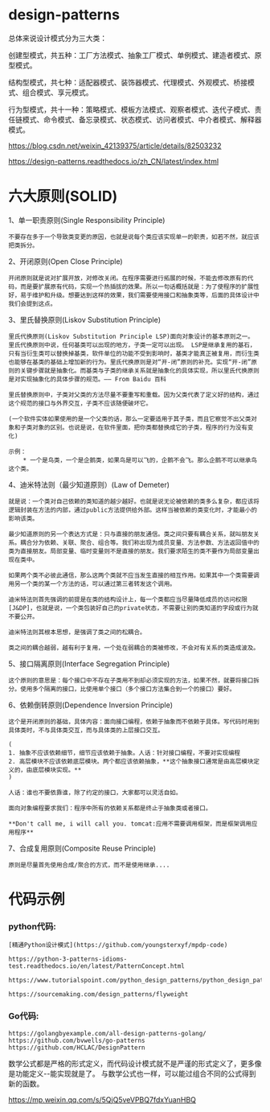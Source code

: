 # design-patterns
总体来说设计模式分为三大类：

创建型模式，共五种：工厂方法模式、抽象工厂模式、单例模式、建造者模式、原型模式。

结构型模式，共七种：适配器模式、装饰器模式、代理模式、外观模式、桥接模式、组合模式、享元模式。

行为型模式，共十一种：策略模式、模板方法模式、观察者模式、迭代子模式、责任链模式、命令模式、备忘录模式、状态模式、访问者模式、中介者模式、解释器模式。

https://blog.csdn.net/weixin_42139375/article/details/82503232

https://design-patterns.readthedocs.io/zh_CN/latest/index.html


# 六大原则(SOLID)

1、单一职责原则(Single Responsibility Principle)  

    不要存在多于一个导致类变更的原因，也就是说每个类应该实现单一的职责，如若不然，就应该把类拆分。


2、开闭原则(Open Close Principle)  

    开闭原则就是说对扩展开放，对修改关闭。在程序需要进行拓展的时候，不能去修改原有的代码，而是要扩展原有代码，实现一个热插拔的效果。所以一句话概括就是：为了使程序的扩展性好，易于维护和升级。想要达到这样的效果，我们需要使用接口和抽象类等，后面的具体设计中我们会提到这点。


3、里氏替换原则(Liskov Substitution Principle)  

    里氏代换原则(Liskov Substitution Principle LSP)面向对象设计的基本原则之一。 里氏代换原则中说，任何基类可以出现的地方，子类一定可以出现。 LSP是继承复用的基石，只有当衍生类可以替换掉基类，软件单位的功能不受到影响时，基类才能真正被复用，而衍生类也能够在基类的基础上增加新的行为。里氏代换原则是对“开-闭”原则的补充。实现“开-闭”原则的关键步骤就是抽象化。而基类与子类的继承关系就是抽象化的具体实现，所以里氏代换原则是对实现抽象化的具体步骤的规范。—— From Baidu 百科

    里氏替换原则中，子类对父类的方法尽量不要重写和重载。因为父类代表了定义好的结构，通过这个规范的接口与外界交互，子类不应该随便破坏它。  

    (一个软件实体如果使用的是一个父类的话，那么一定要适用于其子类，而且它察觉不出父类对象和子类对象的区别。也说是说，在软件里面，把你类都替换成它的子类，程序的行为没有变化)  

    示例：  
        * 一个是鸟类，一个是企鹅类，如果鸟是可以飞的，企鹅不会飞。那么企鹅不可以继承鸟这个类。


4、迪米特法则（最少知道原则）(Law of Demeter)    

    就是说：一个类对自己依赖的类知道的越少越好。也就是说无论被依赖的类多么复杂，都应该将逻辑封装在方法的内部，通过public方法提供给外部。这样当被依赖的类变化时，才能最小的影响该类。        

    最少知道原则的另一个表达方式是：只与直接的朋友通信。类之间只要有耦合关系，就叫朋友关系。耦合分为依赖、关联、聚合、组合等。我们称出现为成员变量、方法参数、方法返回值中的类为直接朋友。局部变量、临时变量则不是直接的朋友。我们要求陌生的类不要作为局部变量出现在类中。     

    如果两个类不必彼此通信，那么这两个类就不应当发生直接的相互作用。如果其中一个类需要调用另一个类的某一个方法的话，可以通过第三者转发这个调用。

    迪米特法则首先强调的前提是在类的结构设计上，每一个类都应当尽量降低成员的访问权限[J&DP]，也就是说，一个类包装好自己的private状态，不需要让别的类知道的字段或行为就不要公开。             

    迪米特法则其根本思想，是强调了类之间的松耦合。              

    类之间的耦合越弱，越有利于复用，一个处在弱耦合的类被修改，不会对有关系的类造成波及。       


5、接口隔离原则(Interface Segregation Principle)  

    这个原则的意思是：每个接口中不存在子类用不到却必须实现的方法，如果不然，就要将接口拆分。使用多个隔离的接口，比使用单个接口（多个接口方法集合到一个的接口）要好。


6、依赖倒转原则(Dependence Inversion Principle)

    这个是开闭原则的基础，具体内容：面向接口编程，依赖于抽象而不依赖于具体。写代码时用到具体类时，不与具体类交互，而与具体类的上层接口交互。     

    (
    1. 抽象不应该依赖细节，细节应该依赖于抽象。人话：针对接口编程，不要对实现编程
    2. 高层模块不应该依赖底层模块。两个都应该依赖抽象，**这个抽象接口通常是由高层模块定义的，由底层模块实现。**
    )

    人话：谁也不要依靠谁，除了约定的接口，大家都可以灵活自如。    

    面向对象编程要求我们：程序中所有的依赖关系都是终止于抽象类或者接口。

    **Don't call me, i will call you. tomcat:应用不需要调用框架，而是框架调用应用程序**  


7、合成复用原则(Composite Reuse Principle)

    原则是尽量首先使用合成/聚合的方式，而不是使用继承....


# 代码示例
### python代码: 
    [精通Python设计模式](https://github.com/youngsterxyf/mpdp-code)

    https://python-3-patterns-idioms-test.readthedocs.io/en/latest/PatternConcept.html

    https://www.tutorialspoint.com/python_design_patterns/python_design_patterns_singleton.htm
    
    https://sourcemaking.com/design_patterns/flyweight
    
### Go代码: 
    https://golangbyexample.com/all-design-patterns-golang/
    https://github.com/bvwells/go-patterns
    https://github.com/HCLAC/DesignPattern

数学公式都是严格的形式定义，而代码设计模式就不是严谨的形式定义了，更多像是功能定义--能实现就是了。 与数学公式也一样，可以能过组合不同的公式得到新的函数。



https://mp.weixin.qq.com/s/5QjQ5veVPBQ7fdxYuanHBQ